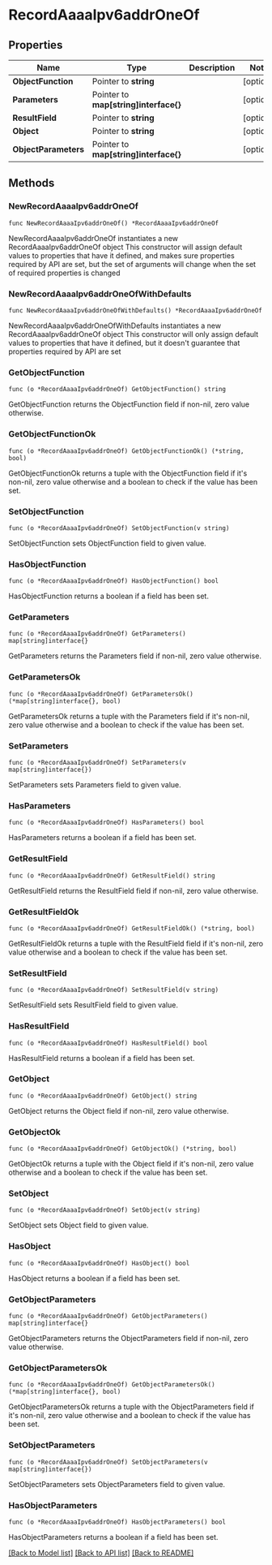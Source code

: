 # RecordAaaaIpv6addrOneOf

## Properties

Name | Type | Description | Notes
------------ | ------------- | ------------- | -------------
**ObjectFunction** | Pointer to **string** |  | [optional] 
**Parameters** | Pointer to **map[string]interface{}** |  | [optional] 
**ResultField** | Pointer to **string** |  | [optional] 
**Object** | Pointer to **string** |  | [optional] 
**ObjectParameters** | Pointer to **map[string]interface{}** |  | [optional] 

## Methods

### NewRecordAaaaIpv6addrOneOf

`func NewRecordAaaaIpv6addrOneOf() *RecordAaaaIpv6addrOneOf`

NewRecordAaaaIpv6addrOneOf instantiates a new RecordAaaaIpv6addrOneOf object
This constructor will assign default values to properties that have it defined,
and makes sure properties required by API are set, but the set of arguments
will change when the set of required properties is changed

### NewRecordAaaaIpv6addrOneOfWithDefaults

`func NewRecordAaaaIpv6addrOneOfWithDefaults() *RecordAaaaIpv6addrOneOf`

NewRecordAaaaIpv6addrOneOfWithDefaults instantiates a new RecordAaaaIpv6addrOneOf object
This constructor will only assign default values to properties that have it defined,
but it doesn't guarantee that properties required by API are set

### GetObjectFunction

`func (o *RecordAaaaIpv6addrOneOf) GetObjectFunction() string`

GetObjectFunction returns the ObjectFunction field if non-nil, zero value otherwise.

### GetObjectFunctionOk

`func (o *RecordAaaaIpv6addrOneOf) GetObjectFunctionOk() (*string, bool)`

GetObjectFunctionOk returns a tuple with the ObjectFunction field if it's non-nil, zero value otherwise
and a boolean to check if the value has been set.

### SetObjectFunction

`func (o *RecordAaaaIpv6addrOneOf) SetObjectFunction(v string)`

SetObjectFunction sets ObjectFunction field to given value.

### HasObjectFunction

`func (o *RecordAaaaIpv6addrOneOf) HasObjectFunction() bool`

HasObjectFunction returns a boolean if a field has been set.

### GetParameters

`func (o *RecordAaaaIpv6addrOneOf) GetParameters() map[string]interface{}`

GetParameters returns the Parameters field if non-nil, zero value otherwise.

### GetParametersOk

`func (o *RecordAaaaIpv6addrOneOf) GetParametersOk() (*map[string]interface{}, bool)`

GetParametersOk returns a tuple with the Parameters field if it's non-nil, zero value otherwise
and a boolean to check if the value has been set.

### SetParameters

`func (o *RecordAaaaIpv6addrOneOf) SetParameters(v map[string]interface{})`

SetParameters sets Parameters field to given value.

### HasParameters

`func (o *RecordAaaaIpv6addrOneOf) HasParameters() bool`

HasParameters returns a boolean if a field has been set.

### GetResultField

`func (o *RecordAaaaIpv6addrOneOf) GetResultField() string`

GetResultField returns the ResultField field if non-nil, zero value otherwise.

### GetResultFieldOk

`func (o *RecordAaaaIpv6addrOneOf) GetResultFieldOk() (*string, bool)`

GetResultFieldOk returns a tuple with the ResultField field if it's non-nil, zero value otherwise
and a boolean to check if the value has been set.

### SetResultField

`func (o *RecordAaaaIpv6addrOneOf) SetResultField(v string)`

SetResultField sets ResultField field to given value.

### HasResultField

`func (o *RecordAaaaIpv6addrOneOf) HasResultField() bool`

HasResultField returns a boolean if a field has been set.

### GetObject

`func (o *RecordAaaaIpv6addrOneOf) GetObject() string`

GetObject returns the Object field if non-nil, zero value otherwise.

### GetObjectOk

`func (o *RecordAaaaIpv6addrOneOf) GetObjectOk() (*string, bool)`

GetObjectOk returns a tuple with the Object field if it's non-nil, zero value otherwise
and a boolean to check if the value has been set.

### SetObject

`func (o *RecordAaaaIpv6addrOneOf) SetObject(v string)`

SetObject sets Object field to given value.

### HasObject

`func (o *RecordAaaaIpv6addrOneOf) HasObject() bool`

HasObject returns a boolean if a field has been set.

### GetObjectParameters

`func (o *RecordAaaaIpv6addrOneOf) GetObjectParameters() map[string]interface{}`

GetObjectParameters returns the ObjectParameters field if non-nil, zero value otherwise.

### GetObjectParametersOk

`func (o *RecordAaaaIpv6addrOneOf) GetObjectParametersOk() (*map[string]interface{}, bool)`

GetObjectParametersOk returns a tuple with the ObjectParameters field if it's non-nil, zero value otherwise
and a boolean to check if the value has been set.

### SetObjectParameters

`func (o *RecordAaaaIpv6addrOneOf) SetObjectParameters(v map[string]interface{})`

SetObjectParameters sets ObjectParameters field to given value.

### HasObjectParameters

`func (o *RecordAaaaIpv6addrOneOf) HasObjectParameters() bool`

HasObjectParameters returns a boolean if a field has been set.


[[Back to Model list]](../README.md#documentation-for-models) [[Back to API list]](../README.md#documentation-for-api-endpoints) [[Back to README]](../README.md)


